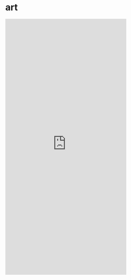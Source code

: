 # art

<iframe src="https://appetize.io/embed/hfp5z2t40nqxcwzzk96651v5c8?device=iphone5s&scale=100&autoplay=false&orientation=portrait&deviceColor=black" width="378px" height="800px" frameborder="0" scrolling="no"></iframe>
